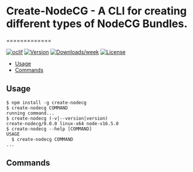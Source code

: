 # Create-NodeCG - A CLI for creating different types of NodeCG Bundles.

=============

[![oclif](https://img.shields.io/badge/cli-oclif-brightgreen.svg)](https://oclif.io)
[![Version](https://img.shields.io/npm/v/create-nodecg.svg)](https://npmjs.org/package/create-nodecg)
[![Downloads/week](https://img.shields.io/npm/dw/create-nodecg.svg)](https://npmjs.org/package/create-nodecg)
[![License](https://img.shields.io/npm/l/create-nodecg.svg)](https://github.com/devJimmyboy/create-nodecg/blob/master/package.json)

<!-- toc -->

- [Usage](#usage)
- [Commands](#commands)
<!-- tocstop -->

## Usage

<!-- usage -->

```sh-session
$ npm install -g create-nodecg
$ create-nodecg COMMAND
running command...
$ create-nodecg (-v|--version|version)
create-nodecg/0.0.0 linux-x64 node-v16.5.0
$ create-nodecg --help [COMMAND]
USAGE
  $ create-nodecg COMMAND
...
```

<!-- usagestop -->

## Commands

<!-- commands -->

<!-- commandsstop -->
